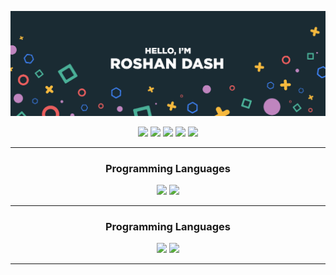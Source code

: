 [![Roshan's GitHub Banner](./assets/banner.jpg)](https://roshandash.ml)

<p align="center">
<a href="https://roshandash.ml"><img src = "https://badges.pufler.dev/visits/roshan1337d/roshan1337d" height = 30px></a>
<a href="https://twitter.com/roshan1337d"><img src = "https://img.shields.io/badge/Twitter-Page?style=flat&logo=twitter&logoColor=white&color=1CA2F1" height = 30px></a>
<a href="https://www.linkedin.com/in/roshan-dash-29778a223/"><img src = "https://img.shields.io/badge/LinkedIn-Page?style=flat&logo=linkedin&logoColor=white&color=0E76A8" height = 30px></a>
<a href="https://discordapp.com/users/415490428721168384"><img src = "https://img.shields.io/badge/Discord-Page?style=flat&logo=discord&logoColor=white&color=4169E1" height = 30px></a>
<a href="https://www.instagram.com/roshan1337d/"><img src = "https://img.shields.io/badge/Instagram-Page?style=flat&logo=instagram&logoColor=white&color=DD2A7B" height = 30px></a>
<hr><h3 align="center">Programming Languages</h3>
<p align="center">
<img src = "https://cdn.jsdelivr.net/gh/devicons/devicon/icons/python/python-original.svg" height = 60px>
<img src = "https://cdn.jsdelivr.net/gh/devicons/devicon/icons/c/c-original.svg" height = 60px>
</p>
<hr><h3 align="center">Programming Languages</h3>
<p align="center">
<img src = "https://cdn.jsdelivr.net/gh/devicons/devicon/icons/python/python-original.svg" height = 60px>
<img src = "https://cdn.jsdelivr.net/gh/devicons/devicon/icons/c/c-original.svg" height = 60px>
</p>
<hr>
